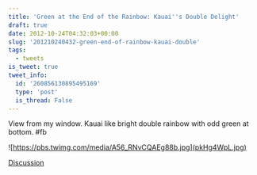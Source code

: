 ```yaml
---
title: 'Green at the End of the Rainbow: Kauai''s Double Delight'
draft: true
date: 2012-10-24T04:32:03+00:00
slug: '201210240432-green-end-of-rainbow-kauai-double'
tags:
  - tweets
is_tweet: true
tweet_info:
  id: '260856130895495169'
  type: 'post'
  is_thread: False
---
```




View from my window. Kauai like bright double rainbow with odd green at bottom. #fb 

![https://pbs.twimg.com/media/A56_RNvCQAEg88b.jpg](pkHg4WpL.jpg)

[Discussion](https://x.com/sytelus/status/260856130895495169)
